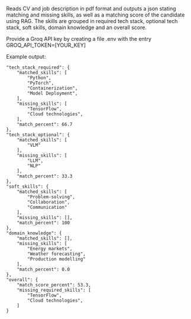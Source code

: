 Reads CV and job description in pdf format and outputs a json stating matching and missing skills, as well as a matching score of the candidate using RAG. The skills are grouped in required tech stack, optional tech stack, soft skills, domain knowledge and an overall score.

Provide a Groq API key by creating a file .env with the entry GROQ_API_TOKEN=[YOUR_KEY]

Example output:

    "tech_stack_required": {
        "matched_skills": [
            "Python",
            "PyTorch",
            "Containerization",
            "Model Deployment",
        ],
        "missing_skills": [
            "TensorFlow",
            "Cloud technologies",
        ],
        "match_percent": 66.7
    },
    "tech_stack_optional": {
        "matched_skills": [
            "VLM"
        ],
        "missing_skills": [
            "LLM",
            "NLP"
        ],
        "match_percent": 33.3
    },
    "soft_skills": {
        "matched_skills": [
            "Problem-solving",
            "Collaboration",
            "Communication"
        ],
        "missing_skills": [],
        "match_percent": 100
    },
    "domain_knowledge": {
        "matched_skills": [],
        "missing_skills": [
            "Energy markets",
            "Weather forecasting",
            "Production modelling"
        ],
        "match_percent": 0.0
    },
    "overall": {
        "match_score_percent": 53.3,
        "missing_required_skills": [
            "TensorFlow",
            "Cloud technologies",
        ]
    }
